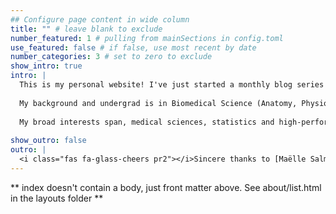 ```yaml
---
## Configure page content in wide column
title: "" # leave blank to exclude
number_featured: 1 # pulling from mainSections in config.toml
use_featured: false # if false, use most recent by date
number_categories: 3 # set to zero to exclude
show_intro: true
intro: |
  This is my personal website! I've just started a monthly blog series called 'Distributions'. I'll keep updates on some interesting projects (to me at least), the trials and tribulations of my PhD and some randomness!
  
  My background and undergrad is in Biomedical Science (Anatomy, Physiology and Biochemistry). I was then ran about by exercise science and completed a MPhil, predicting and modelling elite sports. As an avid runner, in that period I ran 13 ultra/marathons and finished three triathlons. Now, continuing to follow my curiosity I'm deep into medical statistics. My PhD focuses on meta-research in clinical prediction models, examining poor statistical practices.
  
  My broad interests span, medical sciences, statistics and high-performance sport. With personal interests in rockets, chemistry, art, coding, reading and everything in between!
  
show_outro: false
outro: |
  <i class="fas fa-glass-cheers pr2"></i>Sincere thanks to [Maëlle Salmon](https://masalmon.eu/) for her help naming this Hugo theme!
---
```


** index doesn't contain a body, just front matter above.
See about/list.html in the layouts folder **